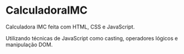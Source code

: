 # CalculadoraIMC

Calculadora IMC feita com HTML, CSS e JavaScript. 

Utilizando técnicas de JavaScript como casting, operadores lógicos e manipulação DOM.
